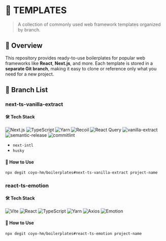 # 🧩 TEMPLATES

> A collection of commonly used web framework templates organized by branch.

## 📁 Overview

This repository provides ready-to-use boilerplates for popular web frameworks like **React**, **Next.js**, and more.
Each template is stored in a **separate Git branch**, making it easy to clone or reference only what you need for a new
project.

## 🌿 Branch List

### next-ts-vanilla-extract

#### 🛠 Tech Stack
![Next.js](https://img.shields.io/badge/Next.js-black?style=for-the-badge&logo=next.js)
![TypeScript](https://img.shields.io/badge/TypeScript-007ACC?style=for-the-badge&logo=typescript&logoColor=white)
![Yarn](https://img.shields.io/badge/yarn-2C8EBB?style=for-the-badge&logo=yarn&logoColor=white)
![Recoil](https://img.shields.io/badge/recoil-3578E5?style=for-the-badge&logo=recoil&logoColor=white)
![React Query](https://img.shields.io/badge/reactquery-FF4154?style=for-the-badge&logo=reactquery&logoColor=white)
![vanilla-extract](https://img.shields.io/badge/vanilla--extrac-1572B6?style=for-the-badge&logo=css3&logoColor=white)
![semantic-release](https://img.shields.io/badge/semanticrelease-494949?style=for-the-badge&logo=semanticrelease&logoColor=white)
![commitlint](https://img.shields.io/badge/commitlint-000000?style=for-the-badge&logo=commitlint&logoColor=white)

* `next-intl`
* `husky`



#### 🚀 How to Use
```bash
npx degit coyo-hm/boilerplates#next-ts-vanilla-extract project-name 
```


### react-ts-emotion
#### 🛠 Tech Stack

![Vite](https://img.shields.io/badge/vite-646CFF?style=for-the-badge&logo=vite&logoColor=white)
![React](https://img.shields.io/badge/React-20232A?style=for-the-badge&logo=react&logoColor=61DAFB)
![TypeScript](https://img.shields.io/badge/TypeScript-007ACC?style=for-the-badge&logo=typescript&logoColor=white)
![Yarn](https://img.shields.io/badge/yarn-2C8EBB?style=for-the-badge&logo=yarn&logoColor=white)
![Axios](https://img.shields.io/badge/axios-5A29E4?style=for-the-badge&logo=axios&logoColor=white)
![Emotion](https://img.shields.io/badge/emotion-1572B6?style=for-the-badge&logo=css3&logoColor=white)



#### 🚀 How to Use
```bash
npx degit coyo-hm/boilerplates#react-ts-emotion project-name 
```